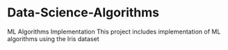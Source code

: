 # Data-Science-Algorithms
ML Algorithms Implementation
This project includes implementation of ML algorithms using the Iris dataset